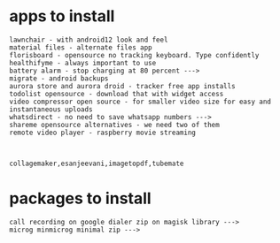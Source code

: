 

# apps to install

    lawnchair - with android12 look and feel
    material files - alternate files app
    florisboard - opensource no tracking keyboard. Type confidently
    healthifyme - always important to use
    battery alarm - stop charging at 80 percent --->
    migrate - android backups
    aurora store and aurora droid - tracker free app installs
    todolist opensource - download that with widget access
    video compressor open source - for smaller video size for easy and instantaneous uploads
    whatsdirect - no need to save whatsapp numbers --->
    shareme opensource alternatives - we need two of them
    remote video player - raspberry movie streaming
  
  
  
    collagemaker,esanjeevani,imagetopdf,tubemate

  
  # packages to install
  
    call recording on google dialer zip on magisk library --->
    microg minmicrog minimal zip --->

    
